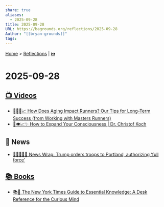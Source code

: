 ```yaml
---
share: true
aliases:
  - 2025-09-28
title: 2025-09-28
URL: https://bagrounds.org/reflections/2025-09-28
Author: "[[bryan-grounds]]"
tags:
---
```

[Home](../index.md) > [Reflections](./index.md) | [⏮️](./2025-09-27.md)  
# 2025-09-28  
## [📺 Videos](../videos/index.md)  
- [👴🏃‍♀️📈 How Does Aging Impact Runners? Our Tips for Long-Term Success (from Working with Masters Runners)](../videos/how-does-aging-impact-runners-our-tips-for-long-term-success-from-working-with-masters-runners.md)  
- [🧠👁️📈✨ How to Expand Your Consciousness | Dr. Christof Koch](../videos/how-to-expand-your-consciousness-dr-christof-koch.md)  
  
## 📰 News  
- [📢👮‍♂️🇺🇸 News Wrap: Trump orders troops to Portland, authorizing ‘full force’](../videos/news-wrap-trump-orders-troops-to-portland-authorizing-full-force.md)  
  
## [📚 Books](../books/index.md)  
- [📚🧠 The New York Times Guide to Essential Knowledge: A Desk Reference for the Curious Mind](../books/the-new-york-times-guide-to-essential-knowledge-a-desk-reference-for-the-curious-mind.md)